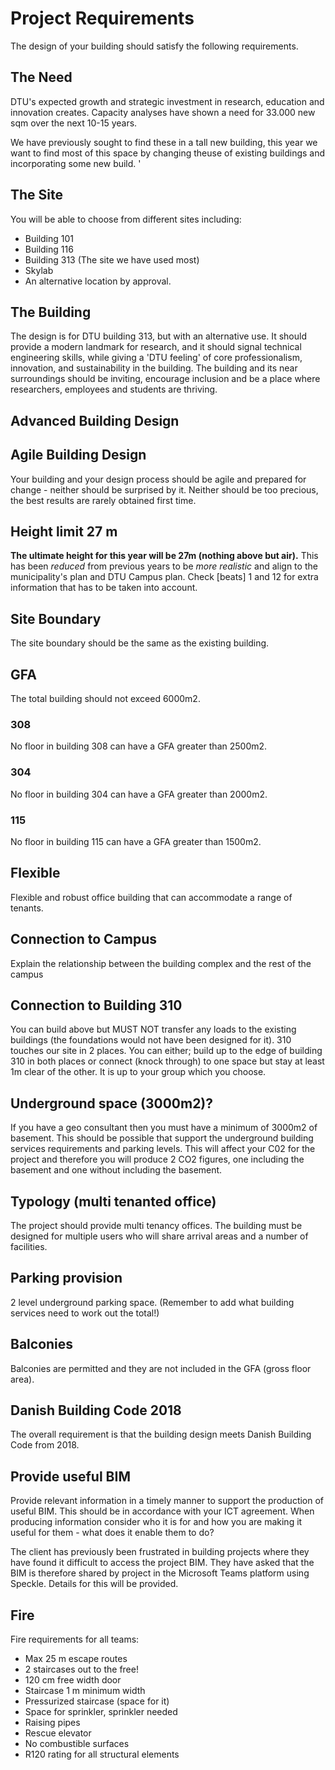# Project Requirements

The design of your building should satisfy the following requirements.

## The Need

DTU's expected growth and strategic investment in research, education and innovation creates. Capacity analyses have shown a need for 33.000 new sqm over the next 10-15 years. 

We have previously sought to find these in a tall new building, this year  we want to find most of this space by changing theuse of existing buildings and incorporating some new build.
'
## The Site
You will be able to choose from different sites including:

* Building 101
* Building 116
* Building 313 (The site we have used most)
* Skylab
* An alternative location by approval.

## The Building 

The design is for DTU building 313, but with an alternative use. It should provide a modern landmark for research, and it should signal technical engineering skills, while giving a 'DTU feeling' of core professionalism, innovation, and sustainability in the building. The building and its near surroundings should be inviting, encourage inclusion and be a place where researchers, employees and students are thriving. 

## Advanced Building Design 



## Agile Building Design

Your building and your design process should be agile and prepared for change - neither should be surprised by it. Neither should be too precious, the best results are rarely obtained first time. 

## Height limit 27 m

**The ultimate height for this year will be 27m (nothing above but air).** This has been _reduced_ from previous years to be _more realistic_ and align to the municipality's plan and DTU Campus plan. Check [beats] 1 and 12 for extra information that has to be taken into account. 

## Site Boundary 
The site boundary should be the same as the existing building.

## GFA
The total building should not exceed 6000m2.

### 308
No floor in building 308 can have a GFA greater than 2500m2.

### 304
No floor in building 304 can have a GFA greater than 2000m2.

### 115
No floor in building 115 can have a GFA greater than 1500m2.

<!--

## Car parking spaces (1 car/100m2 GFA) 

You must provide 1 car parking space per 100m2 build. It is important to consider the impact this will have on the basement for instance and to liaise with the other subjects to make this work. Additionally, you should carefully consider the DGNB Criteria ECO2.2 which allocates points for parking - and not as you might first think… 

## Bicycle parking spaces (1 bicycle(s) / 25m2 build) 

You must provide 1 bike parking spaces per 25m2 build. Special attention should be paid to cyclists so that cycle traffic to the buildings will be an attractive option. 

## Sustainable 

Your proposal should have a clear justification for the sustainability of the proposed project. How does your work contribute to the sustainability level your team is committed to? 

DTU wants the project to introduce and investigate a circular approach, where sustainable considerations permeate the decision making. DTU aims to increase the standard for circular buildings, where design is performed innovatively with clever use of materials. 

B313 should ensure a good environment for both people, flora, and fauna on campus. 

DTU wants to maintain a green campus with landscapes in the future and has developed a strategic campus plan (To be released soon) that supports this. Any landscape/nature included in a new building must be replaced by new actions in the outdoor environment. 

-->

## Flexible 

Flexible and robust office building that can accommodate a range of tenants. 

## Connection to Campus 

Explain the relationship between the building complex and the rest of the campus 

## Connection to Building 310 

You can build above but MUST NOT transfer any loads to the existing buildings (the foundations would not have been designed for it). 310 touches our site in 2 places. You can either; build up to the edge of building 310 in both places or connect (knock through) to one space but stay at least 1m clear of the other. It is up to your group which you choose. 

## Underground space (3000m2)?

If you have a geo consultant then you must have a minimum of 3000m2 of basement. This should be possible that support the underground building services requirements and parking levels. This will affect your C02 for the project and therefore you will produce 2 CO2 figures, one including the basement and one without including the basement. 

## Typology (multi tenanted office) 

The project should provide multi tenancy offices. The building must be designed for multiple users who will share arrival areas and a number of facilities. 

## Parking provision 

2 level underground parking space. (Remember to add what building services need to work out the total!) 

## Balconies 

Balconies are permitted and they are not included in the GFA (gross floor area). 

## Danish Building Code 2018 

The overall requirement is that the building design meets Danish Building Code from 2018. 

## Provide useful BIM 

Provide relevant information in a timely manner to support the production of useful BIM. This should be in accordance with your ICT agreement. When producing information consider who it is for and how you are making it useful for them - what does it enable them to do?   

The client has previously been frustrated in building projects where they have found it difficult to access the project BIM. They have asked that the BIM is therefore shared by project in the Microsoft Teams platform using Speckle. Details for this will be provided. 

## Fire
Fire requirements for all teams: 

* Max 25 m escape routes 
* 2 staircases out to the free! 
* 120 cm free width door 
* Staircase 1 m minimum width 
* Pressurized staircase (space for it) 
* Space for sprinkler, sprinkler needed 
* Raising pipes 
* Rescue elevator 
* No combustible surfaces 
* R120 rating for all structural elements 
